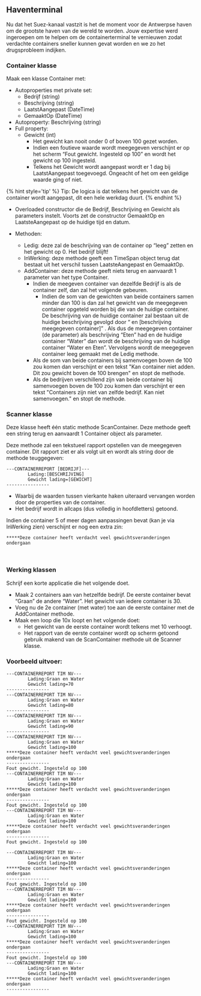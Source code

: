 ## Haventerminal
Nu dat het Suez-kanaal vastzit is het de moment voor de Antwerpse haven om de grootste haven van de wereld te worden. Jouw expertise werd ingeroepen om te helpen om de containerterminal te vernieuwen zodat verdachte containers sneller kunnen gevat worden en we zo het drugsprobleem indijken.


### Container klasse
Maak een klasse Container met:
* Autoproperties met private set: 
  * Bedrijf (string)
  * Beschrijving (string)
  * LaatstAangepast (DateTime) 
  * GemaaktOp (DateTime)
* Autoproperty: Beschrijving (string)
* Full property:
  * Gewicht (int)
    * Het gewicht kan nooit onder 0 of boven 100 gezet worden.
    * Indien een foutieve waarde wordt meegegeven verschijnt er op het scherm “Fout gewicht. Ingesteld op 100” en wordt het gewicht op 100 ingesteld.
    * Telkens het Gewicht wordt aangepast wordt er 1 dag bij LaatstAangepast toegevoegd. Ongeacht of het om een geldige waarde ging of niet. 

{% hint style='tip' %}
Tip: De logica is dat telkens het gewicht van de container wordt aangepast, dit een hele werkdag duurt.
{% endhint %}

* Overloaded constructor die de Bedrijf, Beschrijving en Gewicht als parameters instelt. Voorts zet de constructor GemaaktOp en LaatsteAangepast op de huidige tijd en datum.

* Methoden:
  * Ledig: deze zal de beschrijving van de container op “leeg” zetten en het gewicht op 0. Het bedrijf blijft!
  * InWerking: deze methode geeft een TimeSpan object terug dat bestaat uit het verschil tussen LaatsteAangepast en GemaaktOp.
  * AddContainer:  deze methode geeft niets terug en aanvaardt 1 parameter van het type Container.
    * Indien de meegeven container van dezelfde Bedrijf  is als de container zelf, dan zal het volgende gebeuren.
      * Indien de som van de gewichten van beide containers samen minder dan 100 is dan zal het gewicht van de meegegeven container opgeteld worden bij die van de huidige container. De beschrijving van de huidige container zal bestaan uit de huidige beschrijving gevolgd door “ en [beschrijving meegegeven container]” . Als dus de meegegeven container (de parameter) als beschrijving “Eten” had en de huidige container “Water” dan wordt de beschrijving van de huidige container “Water en Eten”.
      Vervolgens wordt de meegegeven container leeg gemaakt met de Ledig methode.
    * Als de som van beide containers bij samenvoegen boven de 100 zou komen dan verschijnt er een tekst "Kan container niet adden. Dit zou gewicht boven de 100 brengen" en stopt de methode.
    * Als de bedrijven  verschillend zijn van beide container bij samenvoegen boven de 100 zou komen dan verschijnt er een tekst "Containers zijn niet van zelfde bedrijf. Kan niet samenvoegen." en stopt de methode.

### Scanner klasse
Deze klasse heeft één static methode ScanContainer.
Deze methode geeft een string terug en aanvaardt 1 Container object als parameter.

Deze methode zal een tekstueel rapport opstellen van de meegegeven container. Dit rapport ziet er als volgt uit en wordt als string door de methode teuggegeven:

<!---{line-numbers:false}--->
```
---CONTAINERREPORT [BEDRIJF]---
        Lading:[BESCHRIJVING]
        Gewicht lading=[GEWICHT]
----------------
```

* Waarbij de waarden tussen vierkante haken uiteraard vervangen worden door de properties van de container.
* Het bedrijf wordt in allcaps (dus volledig in hoofdletters) getoond.

Indien de container 5 of meer dagen aanpassingen bevat (kan je via InWerking zien)   verschijnt er nog een extra zin:

```text
*****Deze container heeft verdacht veel gewichtsveranderingen ondergaan
```

 
### Werking klassen
Schrijf een korte applicatie die het volgende doet.
* Maak 2 containers aan van hetzelfde bedrijf. De eerste container bevat “Graan” de andere “Water”. Het gewicht van iedere container is 30.
* Voeg nu de 2e container (met water) toe aan de eerste container met de AddContainer methode.
* Maak een loop die 10x loopt en het volgende doet:
  * Het gewicht van de eerste container wordt telkens met 10 verhoogt.
  * Het rapport van de eerste container wordt op scherm getoond gebruik makend van de ScanContainer methode uit de Scanner klasse.


### Voorbeeld uitvoer:

```text
---CONTAINERREPORT TIM NV---
        Lading:Graan en Water
        Gewicht lading=70
----------------
---CONTAINERREPORT TIM NV---
        Lading:Graan en Water
        Gewicht lading=80
----------------
---CONTAINERREPORT TIM NV---
        Lading:Graan en Water
        Gewicht lading=90
----------------
---CONTAINERREPORT TIM NV---
        Lading:Graan en Water
        Gewicht lading=100
*****Deze container heeft verdacht veel gewichtsveranderingen ondergaan
----------------
Fout gewicht. Ingesteld op 100
---CONTAINERREPORT TIM NV---
        Lading:Graan en Water
        Gewicht lading=100
*****Deze container heeft verdacht veel gewichtsveranderingen ondergaan
----------------
Fout gewicht. Ingesteld op 100
---CONTAINERREPORT TIM NV---
        Lading:Graan en Water
        Gewicht lading=100
*****Deze container heeft verdacht veel gewichtsveranderingen ondergaan
----------------
Fout gewicht. Ingesteld op 100

---CONTAINERREPORT TIM NV---
        Lading:Graan en Water
        Gewicht lading=100
*****Deze container heeft verdacht veel gewichtsveranderingen ondergaan
----------------
Fout gewicht. Ingesteld op 100
---CONTAINERREPORT TIM NV---
        Lading:Graan en Water
        Gewicht lading=100
*****Deze container heeft verdacht veel gewichtsveranderingen ondergaan
----------------
Fout gewicht. Ingesteld op 100
---CONTAINERREPORT TIM NV---
        Lading:Graan en Water
        Gewicht lading=100
*****Deze container heeft verdacht veel gewichtsveranderingen ondergaan
----------------
Fout gewicht. Ingesteld op 100
---CONTAINERREPORT TIM NV---
        Lading:Graan en Water
        Gewicht lading=100
*****Deze container heeft verdacht veel gewichtsveranderingen ondergaan
----------------
```